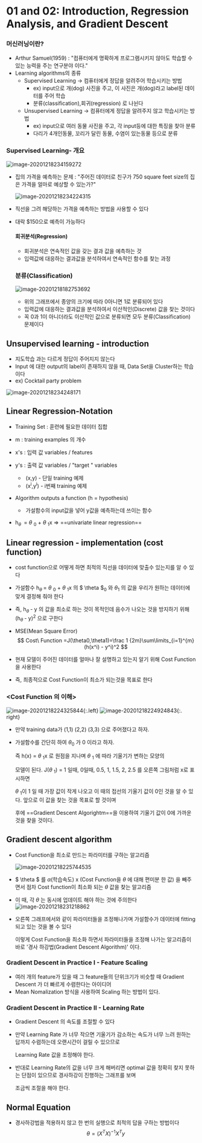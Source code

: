 

# 01 and 02: Introduction, Regression Analysis, and Gradient Descent

### 머신러닝이란?

* Arthur Samuel(1959) : "컴퓨터에게 명확하게 프로그램시키지 않아도 학습할 수 있는 능력을 주는 연구분야 이다."
* Learning algorithms의 종류
  * Supervised Learning -> 컴퓨터에게 정답을 알려주어 학습시키는 방법
    * ex) input으로 개(dog) 사진을 주고, 이 사진은 개(dog)라고 label된 데이터를 주어 학습
    * 분류(classification),회귀(regression) 로 나뉜다
  * Unsupervised Learning -> 컴퓨터에게 정답을 알려주지 않고 학습시키는 방법
    * ex) input으로 여러 동물 사진을 주고, 각 input등에 대한 특징을 찾아 분류
    * 다리가 4개인동물, 꼬리가 달린 동물, 수염이 있는동물 등으로 분류

### Supervised Learning- 개요

![image-20201218234159272](이미지/image-20201218234159272.png)

* 집의 가격을 예측하는 문제 : "주어진 데이터로 친구가 750 square feet size의 집은 가격을 얼마로 예상할 수 있는가?"

  ![image-20201218234224315](이미지/image-20201218234224315.png)

* 직선을 그려 해당하는 가격을 예측하는 방법을 사용할 수 있다

* 대락 $150으로 예측이 가능하다

  #### 회귀분석(Regression)

  * 회귀분석은 연속적인 값을 갖는 결과 값을 예측하는 것
  * 입력값에 대응하는 결과값을 분석하여서 연속적인 함수를 찾는 과정

  ### 분류(Classification)

  ![image-20201218182753692](이미지/image-20201218182753692.png)

  * 위의 그래프에서 종양의 크기에 따라 0아니면 1로 분류되어 있다
  * 입력값에 대응하는 결과값을 분석하여서 이산적인(Discrete) 값을 찾는 것이다
  * 꼭 0과 1이 아니더라도 이산적인 값으로 분류되면 모두 분류(Classification) 문제이다

## **Unsupervised learning - introduction**  

* 지도학습 과는 다르게 정답이 주어지지 않는다
* Input 에 대한 output의 label이 존재하지 않을 때, Data Set을 Cluster하는 학습이다
* ex) Cocktail party problem

![image-20201218234248171](이미지\image-20201218234248171.png)

## **Linear Regression**-Notation

* Training Set : 훈련에 필요한 데이터 집합

* m : training examples 의 개수

* x's : 입력 값 variables / features

* y's : 출력 값 variables / "target " variables

  * ​	(x,y) - 단일 training 예제
  * ​    (x<sup>i</sup>,y<sup>i</sup>) -  i번째 training 예제

* Algorithm outputs a function (h = hypothesis)

  * ​	가설함수의 input값을 넣어 y값을 예측하는데 쓰이는 함수
* h<sub>$\theta$ </sub> = $\theta$ <sub>0</sub>  + $\theta$ <sub>1</sub>x  => ==univariate linear regression==  

## Linear regression - implementation (cost function)

* cost function으로 어떻게 하면 최적의 직선을 데이터에 맞출수 있는지를 알 수 있다

* 가설함수 h<sub>$\theta$ </sub> = $\theta$ <sub>0</sub>  + $\theta$ <sub>1</sub>x  의  $ \theta $<sub>0</sub> 와 $\theta$<sub>1</sub> 의 값을 우리가 원하는 데이터에 맞게 결정해 줘야 한다

* 즉, h<sub>$\theta$ </sub> - y 의 값을 최소로 하는 것이 목적인데 음수가 나오는 것을 방지하기 위해  (h<sub>$\theta$ </sub> - y)<sup>2</sup> 으로 구한다

* MSE(Mean Square Error) 
  $$
  Cost\ Function =J(\theta0,\theta1)=\frac 1 {2m}\sum\limits_{i=1}^{m}(h(x^i) - y^i)^2
  $$

* 현재 모델이 주어진 데이터를 얼마나 잘 설명하고 있는지 알기 위해 Cost Function을 사용한다
* 즉, 최종적으로 Cost Function이 최소가 되는것을 목표로 한다



### <Cost Function 의 이해>

![image-20201218224325844](이미지\image-20201218224325844.png){:.left} ![image-20201218224924843](이미지\image-20201218224924843.png){:. right}



* 만약 training data가 (1,1) (2,2) (3,3) 으로 주어졌다고 하자.

* 가설함수를 간단히 하여 $\theta$<sub>0</sub> 가 0 이라고 하자.

   즉 h(x) =  $\theta$ <sub>1</sub>x 로 원점을 지나며  $\theta$ <sub>1</sub> 에 따라 기울기가 변하는 모양의

  모델이 된다.  J($\theta$ <sub>1</sub>) = 1 일때, 0일때, 0.5, 1, 1.5, 2, 2.5 를 오른쪽 그림처럼 x로 표시하면

  $\theta$ <sub>1</sub>이 1 일 때 가장 값이 작게 나오고 이 때의 접선의 기울기 값이 0인 것을 알 수 있다. 앞으로 이 값을 찾는 것을 목표로 할 것이며 

  후에 ==Gradient Descent Algorightm==을  이용하여 기울기 값이 0에 가까운 것을 찾을 것이다.

## **Gradient descent algorithm**

* Cost Function을 최소로 만드는 파라미터를 구하는 알고리즘

  ![image-20201218225744535](이미지\image-20201218225744535.png)

* $ \theta $ 를 $\alpha$(학습속도) x (Cost Function을 $\theta$ 에 대해 편미분 한 값) 을 빼주면서 점차 Cost function이 최소화 되는 $\theta$ 값을 찾는 알고리즘

* 이 때, 각 $\theta$ 는 동시에 업데이트 해야 하는 것에 주의한다![image-20201218231218862](C:\Users\Choi\AppData\Roaming\Typora\typora-user-images\image-20201218231218862.png)

* 오른쪽 그래프에서와 같이 파라미터들을 조정해나가며 가설함수가 데이터에 fitting 되고 있는 것을 볼 수 있다

   이렇게 Cost Function을 최소화 하면서 파라미터들을 조정해 나가는 알고리즘이 바로 '경사 하강법(Gradient Descent Algorithm)' 이다.

### Gradient Descent in Practice I - Feature Scaling

* 여러 개의 feature가 있을 때 그 feature들의 단위크기가 비슷할 때 Gradient Descent 가 더 빠르게 수렴한다는 아이디어
* Mean Nomalization 방식을 사용하여 Scaling 하는 방법이 있다.

### Gradient Descent in Practice II - Learning Rate

* Gradient Descent 의 속도를 조절할 수 있다

* 만약 Learning Rate 가 너무 작으면 기울기가 감소하는 속도가 너무 느려 원하는 답까지 수렴하는데 오랜시간이 걸릴 수 있으므로

   Learning Rate 값을 조정해야 한다.

* 반대로 Learning Rate의 값을 너무 크게 해버리면 optimal 값을 정확히 찾지 못하는 단점이 있으므로 경사하강이 진행하는 그래프를 보며

  조금씩 조절을 해야 한다.

## Normal Equation

* 경사하강법을 적용하지 않고 한 번의 실행으로 최적의 답을 구하는 방법이다
  $$
  \theta = (X^TX)^{-1}X^Ty
  $$
  



